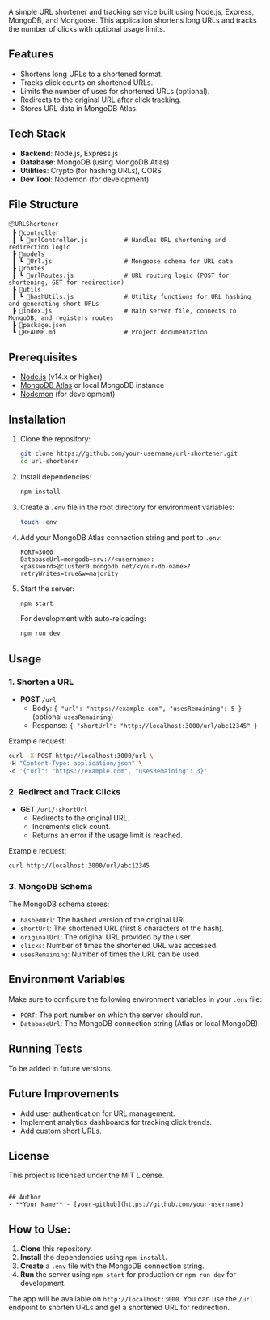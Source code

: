 
A simple URL shortener and tracking service built using Node.js, Express, MongoDB, and Mongoose. This application shortens long URLs and tracks the number of clicks with optional usage limits.

## Features
- Shortens long URLs to a shortened format.
- Tracks click counts on shortened URLs.
- Limits the number of uses for shortened URLs (optional).
- Redirects to the original URL after click tracking.
- Stores URL data in MongoDB Atlas.

## Tech Stack
- **Backend**: Node.js, Express.js
- **Database**: MongoDB (using MongoDB Atlas)
- **Utilities**: Crypto (for hashing URLs), CORS
- **Dev Tool**: Nodemon (for development)

## File Structure
```
📦URLShortener
 ┣ 📂controller
 ┃ ┗ 📜urlController.js          # Handles URL shortening and redirection logic
 ┣ 📂models
 ┃ ┗ 📜Url.js                    # Mongoose schema for URL data
 ┣ 📂routes
 ┃ ┗ 📜urlRoutes.js              # URL routing logic (POST for shortening, GET for redirection)
 ┣ 📂utils
 ┃ ┗ 📜hashUtils.js              # Utility functions for URL hashing and generating short URLs
 ┣ 📜index.js                    # Main server file, connects to MongoDB, and registers routes
 ┣ 📜package.json
 ┗ 📜README.md                   # Project documentation
```

## Prerequisites
- [Node.js](https://nodejs.org/en/) (v14.x or higher)
- [MongoDB Atlas](https://www.mongodb.com/cloud/atlas) or local MongoDB instance
- [Nodemon](https://nodemon.io/) (for development)

## Installation

1. Clone the repository:
   ```bash
   git clone https://github.com/your-username/url-shortener.git
   cd url-shortener
   ```

2. Install dependencies:
   ```bash
   npm install
   ```

3. Create a `.env` file in the root directory for environment variables:
   ```bash
   touch .env
   ```

4. Add your MongoDB Atlas connection string and port to `.env`:
   ```
   PORT=3000
   DatabaseUrl=mongodb+srv://<username>:<password>@cluster0.mongodb.net/<your-db-name>?retryWrites=true&w=majority
   ```

5. Start the server:
   ```bash
   npm start
   ```

   For development with auto-reloading:
   ```bash
   npm run dev
   ```

## Usage

### 1. Shorten a URL
- **POST** `/url`
  - Body: `{ "url": "https://example.com", "usesRemaining": 5 }` (optional `usesRemaining`)
  - Response: `{ "shortUrl": "http://localhost:3000/url/abc12345" }`

Example request:
```bash
curl -X POST http://localhost:3000/url \
-H "Content-Type: application/json" \
-d '{"url": "https://example.com", "usesRemaining": 3}'
```

### 2. Redirect and Track Clicks
- **GET** `/url/:shortUrl`
  - Redirects to the original URL.
  - Increments click count.
  - Returns an error if the usage limit is reached.

Example request:
```bash
curl http://localhost:3000/url/abc12345
```

### 3. MongoDB Schema
The MongoDB schema stores:
- `hashedUrl`: The hashed version of the original URL.
- `shortUrl`: The shortened URL (first 8 characters of the hash).
- `originalUrl`: The original URL provided by the user.
- `clicks`: Number of times the shortened URL was accessed.
- `usesRemaining`: Number of times the URL can be used.

## Environment Variables
Make sure to configure the following environment variables in your `.env` file:
- `PORT`: The port number on which the server should run.
- `DatabaseUrl`: The MongoDB connection string (Atlas or local MongoDB).

## Running Tests
To be added in future versions.

## Future Improvements
- Add user authentication for URL management.
- Implement analytics dashboards for tracking click trends.
- Add custom short URLs.

## License
This project is licensed under the MIT License.
```

## Author
- **Your Name** - [your-github](https://github.com/your-username)
```

## How to Use:
1. **Clone** this repository.
2. **Install** the dependencies using `npm install`.
3. **Create** a `.env` file with the MongoDB connection string.
4. **Run** the server using `npm start` for production or `npm run dev` for development.

The app will be available on `http://localhost:3000`. You can use the `/url` endpoint to shorten URLs and get a shortened URL for redirection.